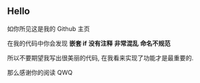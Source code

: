 ## Hello

如你所见这是我的 Github 主页

在我的代码中你会发现 **嵌套 if** **没有注释** **非常混乱** **命名不规范**

所以不要期望我写出很美丽的代码, 在我看来实现了功能才是最重要的.

那么感谢你的阅读 QWQ